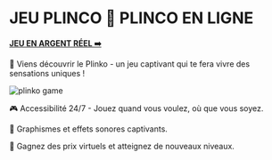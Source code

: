 # **JEU PLINCO 💯 PLINCO EN LIGNE** 

[**JEU EN ARGENT RÉEL ➡️**](https://cutt.ly/CrwBSplj)

🎯 Viens découvrir le Plinko - un jeu captivant qui te fera vivre des sensations uniques !

![plinko game](https://github.com/user-attachments/assets/6125e0a7-723f-468e-83df-a13b0a2a343d)

🎮 Accessibilité 24/7 - Jouez quand vous voulez, où que vous soyez.

🚀 Graphismes et effets sonores captivants.

🎁 Gagnez des prix virtuels et atteignez de nouveaux niveaux.
